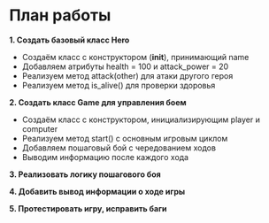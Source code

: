 # План работы

**1. Создать базовый класс Hero**
  - Создаём класс с конструктором (__init__), принимающий name
  - Добавляем атрибуты health = 100 и attack_power = 20
  - Реализуем метод attack(other) для атаки другого героя
  - Реализуем метод is_alive() для проверки здоровья

**2. Создать класс Game для управления боем**
  - Создаём класс с конструктором, инициализирующим player и computer
  - Реализуем метод start() с основным игровым циклом
  - Добавляем пошаговый бой с чередованием ходов
  - Выводим информацию после каждого хода

**3. Реализовать логику пошагового боя**

**4. Добавить вывод информации о ходе игры**

**5. Протестировать игру, исправить баги**
